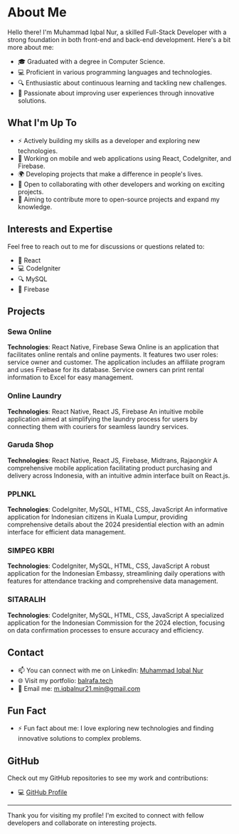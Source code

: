 
# About Me

Hello there! I'm Muhammad Iqbal Nur, a skilled Full-Stack Developer with a strong foundation in both front-end and back-end development. Here's a bit more about me:

- 🎓 Graduated with a degree in Computer Science.
- 💻 Proficient in various programming languages and technologies.
- 🔍 Enthusiastic about continuous learning and tackling new challenges.
- 🌱 Passionate about improving user experiences through innovative solutions.

## What I'm Up To

- ⚡ Actively building my skills as a developer and exploring new technologies.
- 📱 Working on mobile and web applications using React, CodeIgniter, and Firebase.
- 🌍 Developing projects that make a difference in people's lives.
- 👯 Open to collaborating with other developers and working on exciting projects.
- 🤔 Aiming to contribute more to open-source projects and expand my knowledge.

## Interests and Expertise

Feel free to reach out to me for discussions or questions related to:

- 💬 React
- 💻 CodeIgniter
- 🔍 MySQL
- 🧩 Firebase

## Projects

### Sewa Online

**Technologies**: React Native, Firebase
Sewa Online is an application that facilitates online rentals and online payments. It features two user roles: service owner and customer. The application includes an affiliate program and uses Firebase for its database. Service owners can print rental information to Excel for easy management.

### Online Laundry

**Technologies**: React Native, React JS, Firebase
An intuitive mobile application aimed at simplifying the laundry process for users by connecting them with couriers for seamless laundry services.

### Garuda Shop

**Technologies**: React Native, React JS, Firebase, Midtrans, Rajaongkir
A comprehensive mobile application facilitating product purchasing and delivery across Indonesia, with an intuitive admin interface built on React.js.

### PPLNKL

**Technologies**: CodeIgniter, MySQL, HTML, CSS, JavaScript
An informative application for Indonesian citizens in Kuala Lumpur, providing comprehensive details about the 2024 presidential election with an admin interface for efficient data management.

### SIMPEG KBRI

**Technologies**: CodeIgniter, MySQL, HTML, CSS, JavaScript
A robust application for the Indonesian Embassy, streamlining daily operations with features for attendance tracking and comprehensive data management.

### SITARALIH

**Technologies**: CodeIgniter, MySQL, HTML, CSS, JavaScript
A specialized application for the Indonesian Commission for the 2024 election, focusing on data confirmation processes to ensure accuracy and efficiency.

## Contact

- 📫 You can connect with me on LinkedIn: [Muhammad Iqbal Nur](https://www.linkedin.com/in/iqbalnur/)
- 🌐 Visit my portfolio: [balrafa.tech](https://balrafa.tech/)
- 📧 Email me: m.iqbalnur21.min@gmail.com

## Fun Fact

- ⚡ Fun fact about me: I love exploring new technologies and finding innovative solutions to complex problems.

## GitHub

Check out my GitHub repositories to see my work and contributions:

- 💻 [GitHub Profile](https://github.com/iqbalnur21)

---

Thank you for visiting my profile! I'm excited to connect with fellow developers and collaborate on interesting projects.

